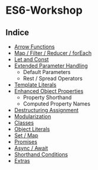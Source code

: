 # ES6-Workshop

## Indice

- [Arrow Functions](https://gitlab.com/3nvy/ES6-Workshop/blob/master/1_arrow.md)
- [Map / Filter / Reducer / forEach](https://gitlab.com/3nvy/ES6-Workshop/blob/master/2_map_filter_reducer.md)
- [Let and Const](https://gitlab.com/3nvy/ES6-Workshop/blob/master/3_let_const.md)
- [Extended Parameter Handling](https://gitlab.com/3nvy/ES6-Workshop/blob/master/4_extended_parameter_handling.md)
  - Default Parameters
  - Rest / Spread Operators
- [Template Literals](https://gitlab.com/3nvy/ES6-Workshop/blob/master/5_template_literals.md)
- [Enhanced Object Properties](https://gitlab.com/3nvy/ES6-Workshop/blob/master/6_enhanced_object_properties.md)
  - Property Shorthand
  - Computed Property Names
- [Destructuring Assignment](https://gitlab.com/3nvy/ES6-Workshop/blob/master/7_destructuring_assignment.md)
- [Modularization](https://gitlab.com/3nvy/ES6-Workshop/blob/master/8_modules.md)
- [Classes](https://gitlab.com/3nvy/ES6-Workshop/blob/master/9_classes.md)
- [Object Literals](https://gitlab.com/3nvy/ES6-Workshop/blob/master/10_object_literals.md)
- [Set / Map](https://gitlab.com/3nvy/ES6-Workshop/blob/master/11_set_map.md)
- [Promises](https://gitlab.com/3nvy/ES6-Workshop/blob/master/12_promises.md)
- [Async / Await](https://gitlab.com/3nvy/ES6-Workshop/blob/master/13_async_await.md)
- [Shorthand Conditions](https://gitlab.com/3nvy/ES6-Workshop/blob/master/14_shorthand_conditions.md)
- [Extras](https://gitlab.com/3nvy/ES6-Workshop/blob/master/extra.md)
